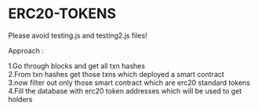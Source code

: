 # ERC20-TOKENS  

Please avoid testing.js and testing2.js files!  

Approach :  

1.Go through blocks and get all txn hashes  
2.From txn hashes get those txns which deployed a smart contract  
3.now filter out only those smart contract which are erc20 standard tokens  
4.Fill the database with erc20 token addresses which will be used to get holders  